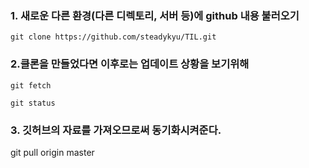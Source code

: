 ### 1. 새로운 다른 환경(다른 디렉토리, 서버 등)에 github 내용 불러오기
```
git clone https://github.com/steadykyu/TIL.git
```

### 2.클론을 만들었다면 이후로는 업데이트 상황을 보기위해
```
git fetch

git status
```

### 3. 깃허브의 자료를 가져오므로써 동기화시켜준다.
git pull origin master

